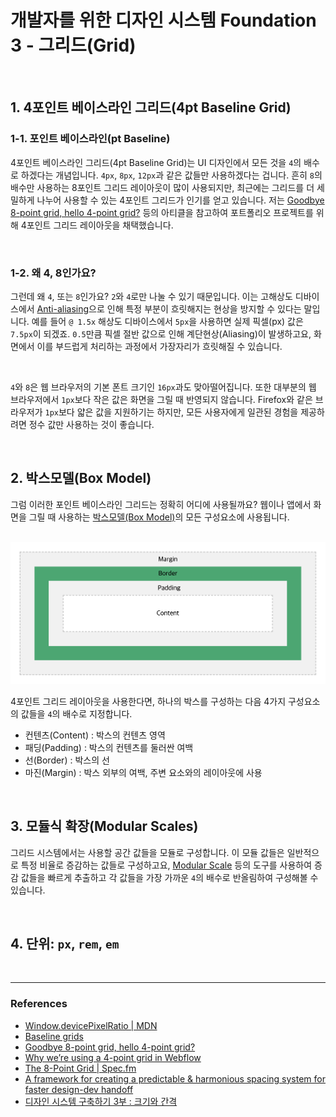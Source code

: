 # 개발자를 위한 디자인 시스템 Foundation 3 - 그리드(Grid)

<br>

## 1. 4포인트 베이스라인 그리드(4pt Baseline Grid)

### 1-1. 포인트 베이스라인(pt Baseline)

4포인트 베이스라인 그리드(4pt Baseline Grid)는 UI 디자인에서 모든 것을 `4`의 배수로 하겠다는 개념입니다. `4px`, `8px`, `12px`과 같은 값들만 사용하겠다는 겁니다. 흔히 `8`의 배수만 사용하는 8포인트 그리드 레이아웃이 많이 사용되지만, 최근에는 그리드를 더 세밀하게 나누어 사용할 수 있는 4포인트 그리드가 인기를 얻고 있습니다. 저는 [Goodbye 8-point grid, hello 4-point grid?](https://uxdesign.cc/goodbye-8-point-grid-hello-4-point-grid-1aa7f2159051) 등의 아티클을 참고하여 포트폴리오 프로젝트를 위해 4포인트 그리드 레이아웃을 채택했습니다.

<br>

### 1-2. 왜 4, 8인가요?

그런데 왜 `4`, 또는 `8`인가요? `2`와 `4`로만 나눌 수 있기 때문입니다. 이는 고해상도 디바이스에서 [Anti-aliasing](https://en.wikipedia.org/wiki/Anti-aliasing)으로 인해 특정 부분이 흐릿해지는 현상을 방지할 수 있다는 말입니다. 예를 들어 `@ 1.5x` 해상도 디바이스에서 `5px`을 사용하면 실제 픽셀(px) 값은 `7.5px`이 되겠죠. `0.5`만큼 픽셀 절반 값으로 인해 계단현상(Aliasing)이 발생하고요, 화면에서 이를 부드럽게 처리하는 과정에서 가장자리가 흐릿해질 수 있습니다.

<br>

`4`와 `8`은 웹 브라우저의 기본 폰트 크기인 `16px`과도 맞아떨어집니다. 또한 대부분의 웹 브라우저에서 `1px`보다 작은 값은 화면을 그릴 때 반영되지 않습니다. Firefox와 같은 브라우저가 `1px`보다 얇은 값을 지원하기는 하지만, 모든 사용자에게 일관된 경험을 제공하려면 정수 값만 사용하는 것이 좋습니다.

<br>

## 2. 박스모델(Box Model)

그럼 이러한 포인트 베이스라인 그리드는 정확히 어디에 사용될까요? 웹이나 앱에서 화면을 그릴 때 사용하는 [박스모델(Box Model)](https://www.w3schools.com/css/css_boxmodel.asp)의 모든 구성요소에 사용됩니다.

<br>

<img src="./../img/box-model.png" />

<br>

4포인트 그리드 레이아웃을 사용한다면, 하나의 박스를 구성하는 다음 4가지 구성요소의 값들을 `4`의 배수로 지정합니다.

- 컨텐츠(Content) : 박스의 컨텐츠 영역
- 패딩(Padding) : 박스의 컨텐츠를 둘러싼 여백
- 선(Border) : 박스의 선
- 마진(Margin) : 박스 외부의 여백, 주변 요소와의 레이아웃에 사용

<br>

## 3. 모듈식 확장(Modular Scales)

그리드 시스템에서는 사용할 공간 값들을 모듈로 구성합니다. 이 모듈 값들은 일반적으로 특정 비율로 증감하는 값들로 구성하고요, [Modular Scale](https://www.modularscale.com/?1&em&1.618) 등의 도구를 사용하여 증감 값들을 빠르게 추출하고 각 값들을 가장 가까운 `4`의 배수로 반올림하여 구성해볼 수 있습니다.

<br>

## 4. 단위: `px`, `rem`, `em`

<br>

---

### References

- [Window.devicePixelRatio | MDN](https://developer.mozilla.org/ko/docs/Web/API/Window/devicePixelRatio)
- [Baseline grids](https://www.figma.com/best-practices/everything-you-need-to-know-about-layout-grids/baseline-grids/)
- [Goodbye 8-point grid, hello 4-point grid?](https://uxdesign.cc/goodbye-8-point-grid-hello-4-point-grid-1aa7f2159051)
- [Why we’re using a 4-point grid in Webflow](https://webflow.com/blog/why-were-using-a-4-point-grid-in-webflow)
- [The 8-Point Grid | Spec.fm](https://spec.fm/specifics/8-pt-grid)
- [A framework for creating a predictable & harmonious spacing system for faster design-dev handoff](https://blog.prototypr.io/a-framework-for-creating-a-predictable-and-harmonious-spacing-system-8eee8aaf773c)
- [디자인 시스템 구축하기 3부 : 크기와 간격](https://brunch.co.kr/@thinkaboutlove/290)
